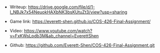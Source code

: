 - Writeup: https://drive.google.com/file/d/1-l_NBJk7x54NeuokHAXbNK3bsKUtuZt3/view?usp=sharing
  
- Game link: https://everett-shen.github.io/COS-426-Final-Assignment/
  
- Video: https://www.youtube.com/watch?v=FxKWsLpdb3M&ab_channel=EverettShen
  
- Github: https://github.com/Everett-Shen/COS-426-Final-Assignment.git
